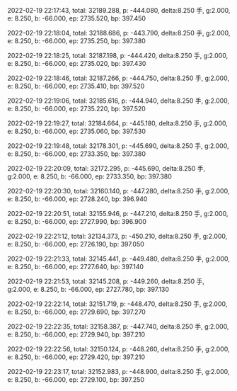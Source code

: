 2022-02-19 22:17:43, total: 32189.288, p: -444.080, delta:8.250 手, g:2.000, e: 8.250, b: -66.000, ep: 2735.520, bp: 397.450

2022-02-19 22:18:04, total: 32188.686, p: -443.790, delta:8.250 手, g:2.000, e: 8.250, b: -66.000, ep: 2735.250, bp: 397.380

2022-02-19 22:18:25, total: 32187.198, p: -444.420, delta:8.250 手, g:2.000, e: 8.250, b: -66.000, ep: 2735.020, bp: 397.430

2022-02-19 22:18:46, total: 32187.266, p: -444.750, delta:8.250 手, g:2.000, e: 8.250, b: -66.000, ep: 2735.410, bp: 397.520

2022-02-19 22:19:06, total: 32185.616, p: -444.940, delta:8.250 手, g:2.000, e: 8.250, b: -66.000, ep: 2735.220, bp: 397.520

2022-02-19 22:19:27, total: 32184.664, p: -445.180, delta:8.250 手, g:2.000, e: 8.250, b: -66.000, ep: 2735.060, bp: 397.530

2022-02-19 22:19:48, total: 32178.301, p: -445.690, delta:8.250 手, g:2.000, e: 8.250, b: -66.000, ep: 2733.350, bp: 397.380

2022-02-19 22:20:09, total: 32172.295, p: -445.690, delta:8.250 手, g:2.000, e: 8.250, b: -66.000, ep: 2733.350, bp: 397.380

2022-02-19 22:20:30, total: 32160.140, p: -447.280, delta:8.250 手, g:2.000, e: 8.250, b: -66.000, ep: 2728.240, bp: 396.940

2022-02-19 22:20:51, total: 32155.946, p: -447.210, delta:8.250 手, g:2.000, e: 8.250, b: -66.000, ep: 2727.990, bp: 396.900

2022-02-19 22:21:12, total: 32134.373, p: -450.210, delta:8.250 手, g:2.000, e: 8.250, b: -66.000, ep: 2726.190, bp: 397.050

2022-02-19 22:21:33, total: 32145.441, p: -449.480, delta:8.250 手, g:2.000, e: 8.250, b: -66.000, ep: 2727.640, bp: 397.140

2022-02-19 22:21:53, total: 32145.208, p: -449.260, delta:8.250 手, g:2.000, e: 8.250, b: -66.000, ep: 2727.780, bp: 397.130

2022-02-19 22:22:14, total: 32151.719, p: -448.470, delta:8.250 手, g:2.000, e: 8.250, b: -66.000, ep: 2729.690, bp: 397.270

2022-02-19 22:22:35, total: 32158.387, p: -447.740, delta:8.250 手, g:2.000, e: 8.250, b: -66.000, ep: 2729.940, bp: 397.210

2022-02-19 22:22:56, total: 32150.124, p: -448.260, delta:8.250 手, g:2.000, e: 8.250, b: -66.000, ep: 2729.420, bp: 397.210

2022-02-19 22:23:17, total: 32152.983, p: -448.900, delta:8.250 手, g:2.000, e: 8.250, b: -66.000, ep: 2729.100, bp: 397.250